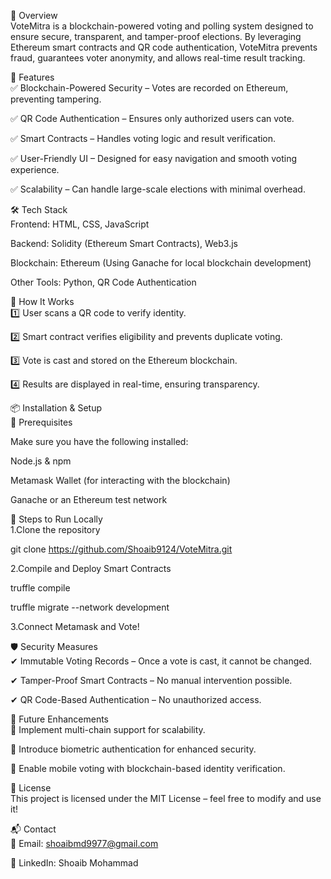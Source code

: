 📝 Overview
<br>
VoteMitra is a blockchain-powered voting and polling system designed to ensure secure, transparent, and tamper-proof elections. By leveraging Ethereum smart contracts and QR code authentication, VoteMitra prevents fraud, guarantees voter anonymity, and allows real-time result tracking.

🚀 Features
<br>
✅ Blockchain-Powered Security – Votes are recorded on Ethereum, preventing tampering.


✅ QR Code Authentication – Ensures only authorized users can vote.


✅ Smart Contracts – Handles voting logic and result verification.


✅ User-Friendly UI – Designed for easy navigation and smooth voting experience.


✅ Scalability – Can handle large-scale elections with minimal overhead.




🛠️ Tech Stack
<br>
Frontend: HTML, CSS, JavaScript<br>


Backend: Solidity (Ethereum Smart Contracts), Web3.js


Blockchain: Ethereum (Using Ganache for local blockchain development)


Other Tools: Python, QR Code Authentication



🎯 How It Works
<br>
1️⃣ User scans a QR code to verify identity.


2️⃣ Smart contract verifies eligibility and prevents duplicate voting.


3️⃣ Vote is cast and stored on the Ethereum blockchain.


4️⃣ Results are displayed in real-time, ensuring transparency.


📦 Installation & Setup
<br>
🔹 Prerequisites


Make sure you have the following installed:


Node.js & npm


Metamask Wallet (for interacting with the blockchain)


Ganache or an Ethereum test network



🔹 Steps to Run Locally
<br>
1.Clone the repository


git clone https://github.com/Shoaib9124/VoteMitra.git


2.Compile and Deploy Smart Contracts


truffle compile


truffle migrate --network development


3.Connect Metamask and Vote!



🛡️ Security Measures
<br>
✔ Immutable Voting Records – Once a vote is cast, it cannot be changed.


✔ Tamper-Proof Smart Contracts – No manual intervention possible.


✔ QR Code-Based Authentication – No unauthorized access.


📌 Future Enhancements
<br>
🔹 Implement multi-chain support for scalability.


🔹 Introduce biometric authentication for enhanced security.


🔹 Enable mobile voting with blockchain-based identity verification.


📜 License
<br>
This project is licensed under the MIT License – feel free to modify and use it!



📬 Contact
<br>
📧 Email: shoaibmd9977@gmail.com


🔗 LinkedIn: Shoaib Mohammad

